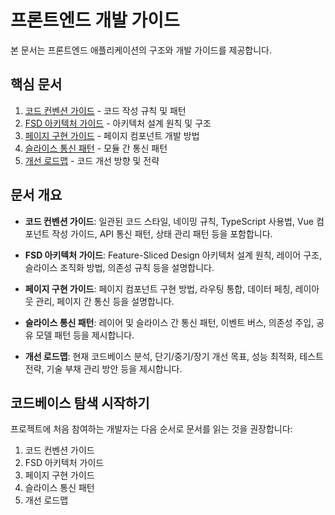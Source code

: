 # 프론트엔드 개발 가이드

본 문서는 프론트엔드 애플리케이션의 구조와 개발 가이드를 제공합니다.

## 핵심 문서

1. [코드 컨벤션 가이드](./code-convention-guide.md) - 코드 작성 규칙 및 패턴
2. [FSD 아키텍처 가이드](./fsd-architecture-guide.md) - 아키텍처 설계 원칙 및 구조
3. [페이지 구현 가이드](./page-implementation-guide.md) - 페이지 컴포넌트 개발 방법
4. [슬라이스 통신 패턴](./slice-communication-patterns.md) - 모듈 간 통신 패턴
5. [개선 로드맵](./improvement-roadmap.md) - 코드 개선 방향 및 전략

## 문서 개요

- **코드 컨벤션 가이드**: 일관된 코드 스타일, 네이밍 규칙, TypeScript 사용법, Vue 컴포넌트 작성 가이드, API 통신 패턴, 상태 관리 패턴 등을 포함합니다.

- **FSD 아키텍처 가이드**: Feature-Sliced Design 아키텍처 설계 원칙, 레이어 구조, 슬라이스 조직화 방법, 의존성 규칙 등을 설명합니다.

- **페이지 구현 가이드**: 페이지 컴포넌트 구현 방법, 라우팅 통합, 데이터 페칭, 레이아웃 관리, 페이지 간 통신 등을 설명합니다.

- **슬라이스 통신 패턴**: 레이어 및 슬라이스 간 통신 패턴, 이벤트 버스, 의존성 주입, 공유 모델 패턴 등을 제시합니다.

- **개선 로드맵**: 현재 코드베이스 분석, 단기/중기/장기 개선 목표, 성능 최적화, 테스트 전략, 기술 부채 관리 방안 등을 제시합니다.

## 코드베이스 탐색 시작하기

프로젝트에 처음 참여하는 개발자는 다음 순서로 문서를 읽는 것을 권장합니다:

1. 코드 컨벤션 가이드
2. FSD 아키텍처 가이드
3. 페이지 구현 가이드
4. 슬라이스 통신 패턴
5. 개선 로드맵